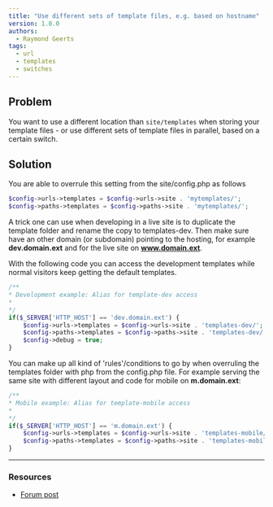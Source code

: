 ```yaml
---
title: "Use different sets of template files, e.g. based on hostname"
version: 1.0.0
authors:
  - Raymond Geerts
tags:
  - url
  - templates
  - switches
---
```


## Problem

You want to use a different location than `site/templates` when storing your template files - or use different sets of template files in parallel, based on a certain switch.

## Solution

You are able to overrule this setting from the site/config.php as follows

```php
$config->urls->templates = $config->urls->site . 'mytemplates/';
$config->paths->templates = $config->paths->site . 'mytemplates/';
```

A trick one can use when developing in a live site is to duplicate the template folder and rename the copy to templates-dev. Then make sure have an other domain (or subdomain) pointing to the hosting, for example **dev.domain.ext** and for the live site on **www.domain.ext**.

With the following code you can access the development templates while normal visitors keep getting the default templates.

```php
/**
* Development example: Alias for template-dev access
*
*/
if($_SERVER['HTTP_HOST'] == 'dev.domain.ext') {
    $config->urls->templates = $config->urls->site . 'templates-dev/';
    $config->paths->templates = $config->paths->site . 'templates-dev/';
    $config->debug = true;
}
```

You can make up all kind of 'rules'/conditions to go by when overruling the templates folder with php from the config.php file.
For example serving the same site with different layout and code for mobile on **m.domain.ext**:

```php
/**
* Mobile example: Alias for template-mobile access
*
*/
if($_SERVER['HTTP_HOST'] == 'm.domain.ext') {
    $config->urls->templates = $config->urls->site . 'templates-mobile/';
    $config->paths->templates = $config->paths->site . 'templates-mobile/';
}
```

---

### Resources

- [Forum post](https://processwire.com/talk/topic/8789-should-all-template-files-put-under-sitetemplates-folder/#entry84861)
